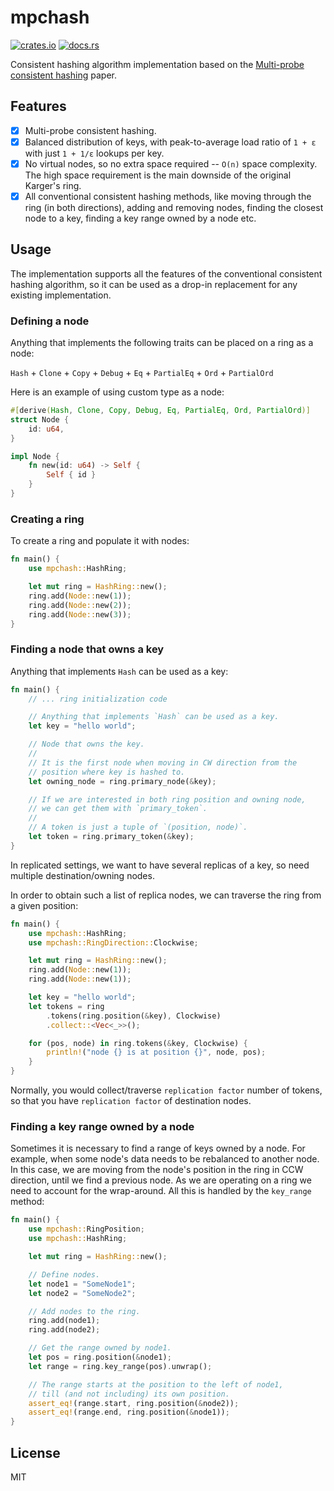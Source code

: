 # mpchash

[![crates.io](https://img.shields.io/crates/d/mpchash.svg)](https://crates.io/crates/mpchash) [![docs.rs](https://docs.rs/mpchash/badge.svg)](https://docs.rs/mpchash)

Consistent hashing algorithm implementation based
on the [Multi-probe consistent hashing](https://arxiv.org/pdf/1505.00062.pdf) paper.

## Features

- [x] Multi-probe consistent hashing.
- [x] Balanced distribution of keys, with peak-to-average load ratio of `1 + ε` with just `1 + 1/ε` lookups per key.
- [x] No virtual nodes, so no extra space required -- `O(n)` space complexity. The high space requirement is the main
  downside of the original Karger's ring.
- [x] All conventional consistent hashing methods, like moving through the ring (in both directions), adding and
  removing nodes, finding the closest node to a key, finding a key range owned by a node etc.

## Usage

The implementation supports all the features of the conventional consistent hashing algorithm, so it can be used as a
drop-in replacement for any existing implementation.

### Defining a node

Anything that implements the following traits can be placed on a ring as a node:

`Hash` + `Clone` + `Copy` + `Debug` + `Eq` + `PartialEq` + `Ord` + `PartialOrd`

Here is an example of using custom type as a node:

```rust
#[derive(Hash, Clone, Copy, Debug, Eq, PartialEq, Ord, PartialOrd)]
struct Node {
    id: u64,
}

impl Node {
    fn new(id: u64) -> Self {
        Self { id }
    }
}
```

### Creating a ring

To create a ring and populate it with nodes:

```rust
fn main() {
    use mpchash::HashRing;

    let mut ring = HashRing::new();
    ring.add(Node::new(1));
    ring.add(Node::new(2));
    ring.add(Node::new(3));
}
```

### Finding a node that owns a key

Anything that implements `Hash` can be used as a key:

```rust
fn main() {
    // ... ring initialization code

    // Anything that implements `Hash` can be used as a key.
    let key = "hello world";

    // Node that owns the key.
    //
    // It is the first node when moving in CW direction from the 
    // position where key is hashed to.
    let owning_node = ring.primary_node(&key);

    // If we are interested in both ring position and owning node, 
    // we can get them with `primary_token`. 
    // 
    // A token is just a tuple of `(position, node)`.
    let token = ring.primary_token(&key);
}
```

In replicated settings, we want to have several replicas of a key, so need multiple destination/owning nodes.

In order to obtain such a list of replica nodes, we can traverse the ring from a given position:

```rust
fn main() {
    use mpchash::HashRing;
    use mpchash::RingDirection::Clockwise;

    let mut ring = HashRing::new();
    ring.add(Node::new(1));
    ring.add(Node::new(1));

    let key = "hello world";
    let tokens = ring
        .tokens(ring.position(&key), Clockwise)
        .collect::<Vec<_>>();

    for (pos, node) in ring.tokens(&key, Clockwise) {
        println!("node {} is at position {}", node, pos);
    }
}
```

Normally, you would collect/traverse `replication factor` number of tokens, so that you have `replication factor` of
destination nodes.

### Finding a key range owned by a node

Sometimes it is necessary to find a range of keys owned by a node. For example, when some node's data needs to be
rebalanced to another node. In this case, we are moving from the node's position in the ring in CCW direction, until we
find a previous node. As we are operating on a ring we need to account for the wrap-around. All this is handled by
the `key_range` method:

```rust
fn main() {
    use mpchash::RingPosition;
    use mpchash::HashRing;

    let mut ring = HashRing::new();

    // Define nodes.
    let node1 = "SomeNode1";
    let node2 = "SomeNode2";

    // Add nodes to the ring.
    ring.add(node1);
    ring.add(node2);

    // Get the range owned by node1.
    let pos = ring.position(&node1);
    let range = ring.key_range(pos).unwrap();

    // The range starts at the position to the left of node1,
    // till (and not including) its own position.
    assert_eq!(range.start, ring.position(&node2));
    assert_eq!(range.end, ring.position(&node1));
}
```

## License

MIT